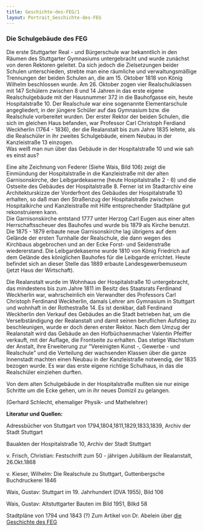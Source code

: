 ```yaml
---
title: Geschichte-des-FEG/1
layout: Portrait_Geschichte-des-FEG
---
```


<h3>
  Die Schulgebäude des FEG
</h3>

<p>
  Die erste Stuttgarter Real - und Bürgerschule war  bekanntlich in den Räumen des Stuttgarter Gymnasiums untergebracht und  wurde zunächst von deren Rektoren geleitet. Da sich jedoch die  Zielsetzungen beider Schulen unterschieden, strebte man eine räumliche  und verwaltungsmäßige Trennungen der beiden Schulen an, die am 15.  Oktober 1818 von König Wilhelm beschlossen wurde. Am 26. Oktober zogen  vier Realschulklassen mit 147 Schülern zwischen 8 und 14 Jahren in das  erste eigene Realschulgebäude mit der Hausnummer 372 in die Bauhofgasse  ein, heute Hospitalstraße 10. Der Realschule war eine sogenannte  Elementarschule angegliedert, in der jüngere Schüler auf das Gymnasium  bzw. die Realschule vorbereitet wurden. Der erster Rektor der beiden  Schulen, die sich im gleichen Haus befanden, war Professor Carl  Christoph Ferdiand Weckherlin (1764 - 1836), der die Realanstalt bis  zum Jahre 1835 leitete, als die Realschüler in ihr zweites  Schulgebäude, einem Neubau in der Kanzleistraße 13 einzogen.
  <br>
  Was weiß man nun über das Gebäude in der Hospitalstraße 10 und wie sah es einst aus?
</p>
<p>
  Eine alte Zeichnung von Federer (Siehe Wais, Bild 106) zeigt die  Einmündung der Hospitalstraße in die Kanzleistraße mit der alten  Garnisonskirche, der Leibgardekaserne (heute Hospitalstraße 2 - 6) und  die Ostseite des Gebäudes der Hospitalstraße 8. Ferner ist im  Stadtarchiv eine Architekturskizze der Vorderfront des Gebäudes der  Hospitalstraße 10 erhalten, so daß man den Straßenzug der  Hospitalstraße zwischen Hospitalkirche und Kanzleistraße mit Hilfe  entsprechender Stadtpläne gut rekonstruieren kann.
  <br>
  Die Garnisonskirche entstand 1777 unter Herzog Carl Eugen aus einer  alten Herrschaftsscheuer des Bauhofes und wurde bis 1879 als Kirche  benutzt. Die 1875 - 1879 erbaute neue Garnisonskirche lag übrigens auf  dem Gelände der ersten Turnhalle der Realschule, die dann wegen des  Kirchbaus abgebrochen und an der Ecke Forst- und Seidenstraße  wiedererstand. Die Leibgardekaserne wurde 1810 von König Friedrich auf  dem Gelände des königlichen Bauhofes für die Leibgarde errichtet. Heute  befindet sich an dieser Stelle das 1889 erbaute Landesgewerbemuseum  (jetzt Haus der Wirtschaft).
</p>
<p>
  Die Realanstalt wurde im Wohnhaus der Hospitalstraße 10 untergebracht,  das mindestens
  bis zum Jahre 1811 im Besitz des Staatsrats Ferdinand Weckherlin war, wahrscheinlich
  ein Verwandter des Professors Carl Christoph Ferdinand Weckherlin, damals
  Lehrer am Gymnasium in Stuttgart und wohnhaft in der Rothestraße 14. Es ist
  denkbar, daß Ferdinand Weckherlin den Verkauf des Gebäudes an die Stadt
  betrieben hat, um die Verselbständigung der  Realanstalt und damit seinen
  beruflichen Aufstieg zu beschleunigen, wurde er doch deren erster Rektor.
  Nach dem Umzug der Realanstalt wird das Gebäude an den Hofbüchsenmacher
  Valentin Pfeiffer verkauft, mit der Auflage, die Frontseite zu erhalten.
  Das stetige Wachstum der Anstalt, ihre Erweiterung zur "Vereinigten
  Kunst -, Gewerbe - und Realschule" und die Verteilung der wachsenden Klassen über
  die ganze Innenstadt machten einen Neubau in der Kanzleistraße notwendig,
  der 1835 bezogen wurde. Es war das erste eigene richtige Schulhaus, in das
  die Realschüler einziehen durften.
</p>
<p>
  Von dem alten Schulgebäude in der Hospitalstraße mußten sie nur einige  Schritte um die Ecke gehen, um in ihr neues Domizil zu gelangen.
</p>
<p>
  (Gerhard Schlecht, ehemaliger Physik- und Mathelehrer)
</p>
<p>
  <strong>
    Literatur und Quellen:
  </strong>
  <br>
  
  Adressbücher von Stuttgart von 1794,1804,1811,1829,1833,1839, Archiv der Stadt Stuttgart
  <br>
  
  Bauakten der Hospitalstraße 10, Archiv der Stadt Stuttgart
  <br>
  
  v. Frisch, Christian: Festschrift zum 50 - jährigen Jubiläum der Realanstalt, 26.Okt.1868
  <br>
  
  v. Kieser, Wilhelm: Die Realschule zu Stuttgart, Guttenbergsche Buchdruckerei 1846
  <br>
  
  Wais, Gustav: Stuttgart im 19. Jahrhundert (DVA 1955), Bild 106
  <br>
  
  Wais, Gustav: Altstuttgarter Bauten im Bild 1951, Bilkd 58
  <br>
  
  Stadtpläne von 1794 und 1843 (?)
  Zum Artikel von Dr. Abelein über 
  <a href="/Portrait/Geschichte-des-FEG/2/">
    <i class="fa fa-external-link">
    </i>
    die Geschichte
    des FEG
  </a>
</p>


